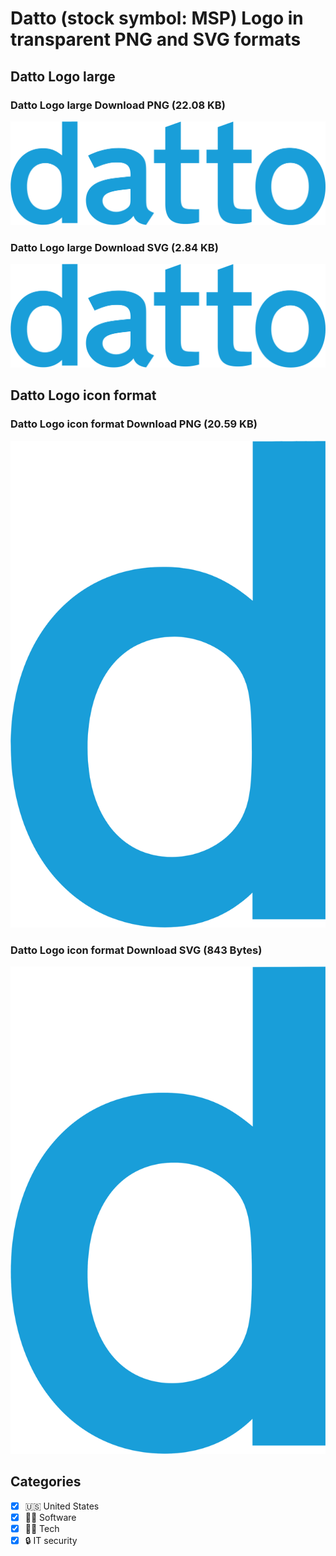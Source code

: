 # Datto (stock symbol: MSP) Logo in transparent PNG and SVG formats

## Datto Logo large

### Datto Logo large Download PNG (22.08 KB)

![Datto Logo large Download PNG (22.08 KB)](/img/orig/MSP_BIG-28809ce9.png)

### Datto Logo large Download SVG (2.84 KB)

![Datto Logo large Download SVG (2.84 KB)](/img/orig/MSP_BIG-9846ca04.svg)

## Datto Logo icon format

### Datto Logo icon format Download PNG (20.59 KB)

![Datto Logo icon format Download PNG (20.59 KB)](/img/orig/MSP-567a5e77.png)

### Datto Logo icon format Download SVG (843 Bytes)

![Datto Logo icon format Download SVG (843 Bytes)](/img/orig/MSP-3be409f5.svg)



## Categories
- [x] 🇺🇸 United States
- [x] 👨‍💻 Software
- [x] 👩‍💻 Tech
- [x] 🔒 IT security
